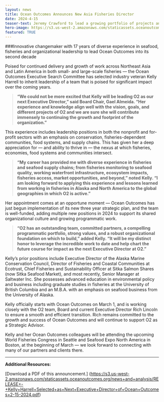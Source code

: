 ```yaml
---
layout: news
title: Ocean Outcomes Announces New Asia Fisheries Director
date: 2024-4-15
teaser-text: Jeremy Crawford to lead a growing portfolio of projects and partnerships across the Western Pacific region.
hero-image: https://s3.us-west-2.amazonaws.com/staticassets.oceanoutcomes.org/news+and+analysis/hero+images/kelly-harrell-selected-as-next-executive-director-hero.png
featured: TRUE
---
```

###Innovative changemaker with 17 years of diverse experience in seafood, fisheries and organizational leadership to lead Ocean Outcomes into its second decade

Poised for continued delivery and growth of work across Northeast Asia and Latin America in both small- and large-scale fisheries — the Ocean Outcomes Executive Search Committee has selected industry veteran Kelly Harrell to inherit leadership of a team that is poised for significant impact over the coming years.

>**“We could not be more excited that Kelly will be leading O2 as our next Executive Director,” said Board Chair, Gael Almeida. “Her experience and knowledge align well with the vision, goals, and different projects of O2 and we are sure she will contribute immensely to continuing the growth and footprint of the organization.”**

This experience includes leadership positions in both the nonprofit and for-profit sectors with an emphasis on conservation, fisheries-dependent communities, food systems, and supply chains. This has given her a deep appreciation for — and ability to thrive in — the nexus at which fisheries, economies, food systems and communities intersect.

>**“My career has provided me with diverse experience in fisheries and seafood supply chains; from fisheries monitoring to seafood quality, working waterfront infrastructure, ecosystem impacts, fisheries access, market opportunities, and beyond,” noted Kelly. “I am looking forward to applying this experience and lessons learned from working in fisheries in Alaska and North America to the global geographies in which O2 is active.”**

Her appointment comes at an opportune moment — Ocean Outcomes has just begun implementation of its new three year strategic plan, and the team is well-funded, adding multiple new positions in 2024 to support its shared organizational culture and growing programmatic work.

>**“O2 has an outstanding team, committed partners, a compelling programmatic portfolio, strong values, and a robust organizational foundation on which to build,” added Kelly. “It will be my distinct honor to leverage the incredible work to date and help chart the future course for impact as the next Executive Director at O2.”**

Kelly’s prior positions include Executive Director of the Alaska Marine Conservation Council, Director of Fisheries and Coastal Communities at Ecotrust, Chief Fisheries and Sustainability Officer at Sitka Salmon Shares (now Sitka Seafood Market), and most recently, Senior Manager at Saltwater Inc. She possesses advanced education in environmental policy and business including graduate studies in fisheries at the University of British Columbia and an M.B.A. with an emphasis on seafood business from the University of Alaska.

Kelly officially starts with Ocean Outcomes on March 1, and is working closely with the O2 team, Board and current Executive Director Rich Lincoln to ensure a smooth and efficient transition. Rich remains committed to the growth and success of Ocean Outcomes and will continue to support O2 as a Strategic Advisor.

Kelly and her Ocean Outcomes colleagues will be attending the upcoming World Fisheries Congress in Seattle and Seafood Expo North America in Boston, at the beginning of March — we look forward to connecting with many of our partners and clients there.

----

**Additional Resources:**

[Download a PDF of this announcement.] (https://s3.us-west-2.amazonaws.com/staticassets.oceanoutcomes.org/news+and+analysis/RELEASE+-+Kelly+Harrell+Selected+as+Next+Executive+Director+of+Ocean+Outcomes+2-15-2024.pdf)
